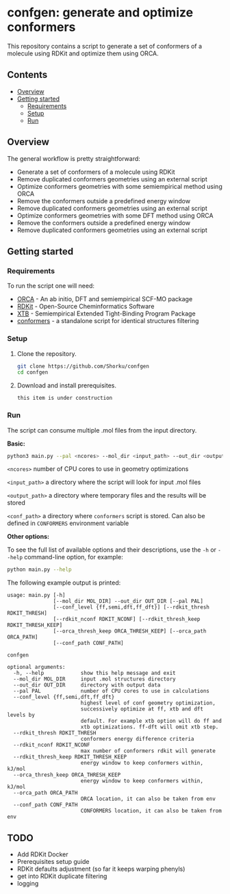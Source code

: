 # confgen: generate and optimize conformers
 
This repository contains a script to generate a set of conformers of a molecule
using RDKit and optimize them using ORCA.  
  
## Contents
 
- [Overview](#overview)
- [Getting started](#quick-start-guide)
   * [Requirements](#requirements)
   * [Setup](#setup)
   * [Run](#run)

## Overview
 
The general workflow is pretty straightforward:

- Generate a set of conformers of a molecule using RDKit
- Remove duplicated conformers geometries using an external script
- Optimize conformers geometries with some semiempirical method using ORCA
- Remove the conformers outside a predefined energy window
- Remove duplicated conformers geometries using an external script
- Optimize conformers geometries with some DFT method using ORCA
- Remove the conformers outside a predefined energy window
- Remove duplicated conformers geometries using an external script

## Getting started

### Requirements
 
To run the script one will need:
- [ORCA](https://orcaforum.kofo.mpg.de/index.php) - An ab initio, DFT and 
semiempirical SCF-MO package
- [RDKit](https://www.rdkit.org/) - Open-Source Cheminformatics Software
- [XTB](https://xtb-docs.readthedocs.io/en/latest/contents.html) - 
Semiempirical Extended Tight-Binding Program Package
- [conformers](http://limor1.nioch.nsc.ru/quant/program/conformers/) - a 
standalone script for identical structures filtering
 
### Setup
 
1. Clone the repository.

   ```bash
   git clone https://github.com/Shorku/confgen
   cd confgen
   ```
 
2. Download and install prerequisites.
     
   ```
   this item is under construction
   ```
  
### Run

The script can consume multiple .mol files from the input directory. 
 
   **Basic:**
   
   ```bash
   python3 main.py --pal <ncores> --mol_dir <input_path> --out_dir <output_path> --conf_path <conf_path>
   ```
   `<ncores>` number of CPU cores to use in geometry optimizations

   `<input_path>` a directory where the script will look for input .mol files 

   `<output_path>` a directory where temporary files and the results will be
stored

   `<conf_path>` a directory where `conformers` script is stored. Can also be
defined in `CONFORMERS` environment variable

   **Other options:**

To see the full list of available options and their descriptions, use the `-h` or `--help` command-line option, for example:
```bash
python main.py --help
```
 
The following example output is printed:
```
usage: main.py [-h] 
               [--mol_dir MOL_DIR] --out_dir OUT_DIR [--pal PAL] 
               [--conf_level {ff,semi,dft,ff_dft}] [--rdkit_thresh RDKIT_THRESH] 
               [--rdkit_nconf RDKIT_NCONF] [--rdkit_thresh_keep RDKIT_THRESH_KEEP] 
               [--orca_thresh_keep ORCA_THRESH_KEEP] [--orca_path ORCA_PATH] 
               [--conf_path CONF_PATH]

confgen

optional arguments:
  -h, --help            show this help message and exit
  --mol_dir MOL_DIR     input .mol structures directory
  --out_dir OUT_DIR     directory with output data
  --pal PAL             number of CPU cores to use in calculations
  --conf_level {ff,semi,dft,ff_dft}
                        highest level of conf geometry optimization, 
                        successively optimize at ff, xtb and dft levels by 
                        default. For example xtb option will do ff and
                        xtb optimizations. ff-dft will omit xtb step.
  --rdkit_thresh RDKIT_THRESH
                        conformers energy difference criteria
  --rdkit_nconf RDKIT_NCONF
                        max number of conformers rdkit will generate
  --rdkit_thresh_keep RDKIT_THRESH_KEEP
                        energy window to keep conformers within, kJ/mol
  --orca_thresh_keep ORCA_THRESH_KEEP
                        energy window to keep conformers within, kJ/mol
  --orca_path ORCA_PATH
                        ORCA location, it can also be taken from env
  --conf_path CONF_PATH
                        CONFORMERS location, it can also be taken from env
```

## TODO

- Add RDKit Docker
- Prerequisites setup guide
- RDKit defaults adjustment (so far it keeps warping phenyls)
- get into RDKit duplicate filtering
- logging
